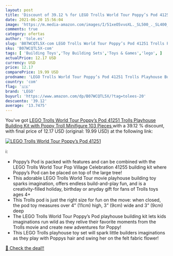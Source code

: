 ```yaml
---
layout: post
title: 'Discount of 39.12 % for LEGO Trolls World Tour Poppy’s Pod 41251'
date: 2021-06-20 15:56:04
image: 'https://m.media-amazon.com/images/I/51xeO5vvoXL._SL500_._SL400_.jpg'
comments: true
category: ofertas
author: 'tole.es'
slug: 'B07WCQTL5X-com LEGO Trolls World Tour Poppy’s Pod 41251 Trolls Playhouse...'
sku: 'B07WCQTL5X-com'
tags: [ 'Building Toys','Toy Building Sets','Toys & Games','lego', ]
actualPrice: 12.17 USD
currency: USD
price: 12.17
comparePrice: 19.99 USD
prodname: 'LEGO Trolls World Tour Poppy’s Pod 41251 Trolls Playhouse Building Kit with Poppy Troll Minifigure  103 Pieces '
country: 'com'
flag: '🇺🇸'
brand: 'LEGO'
buyurl: 'https://www.amazon.com/dp/B07WCQTL5X/?tag=tolees-20'
descuento: '39.12'
average: '13.7475'
---
```


You've got [LEGO Trolls World Tour Poppy’s Pod 41251 Trolls Playhouse Building Kit with Poppy Troll Minifigure  103 Pieces ](https://www.amazon.com/dp/B07WCQTL5X/?tag=tolees-20) with a  39.12 % discount, with final price of 12.17 USD (original: 19.99 USD) at the following link:

[![LEGO Trolls World Tour Poppy’s Pod 41251](https://m.media-amazon.com/images/I/51xeO5vvoXL._SL500_._SL400_.jpg)](https://www.amazon.com/dp/B07WCQTL5X/?tag=tolees-20)

ℹ️:

- Poppy’s Pod is packed with features and can be combined with the LEGO Trolls World Tour Pop Village Celebration 41255 building kit where Poppy’s Pod can be placed on top of the large tree!
- This adorable LEGO Trolls World Tour movie playhouse building toy sparks imagination, offers endless build-and-play fun, and is a creativity-filled holiday, birthday or anyday gift for fans of Trolls toys ages 4+
- This Trolls pod is just the right size for fun on the move: when closed, the pod toy measures over 4” (11cm) high, 3” (9cm) wide and 3” (9cm) deep
- The LEGO Trolls World Tour Poppy’s Pod playhouse building kit lets kids imaginations run wild as they relive their favorite moments from the Trolls movie and create new adventures for Poppy!
- This LEGO Trolls playhouse toy set will spark little builders imaginations as they play with Poppys hair and swing her on the felt fabric flower!

[🛒 Check the deal!!](https://www.amazon.com/dp/B07WCQTL5X/?tag=tolees-20)
